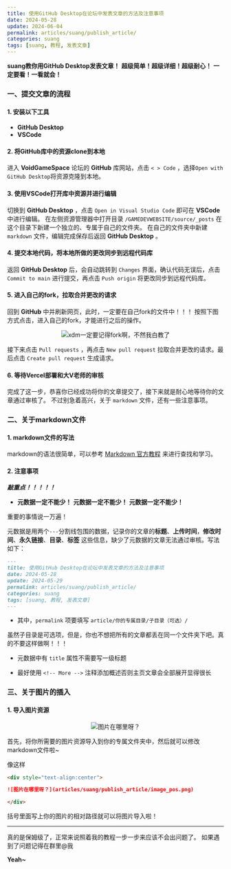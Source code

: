 ```yaml
---
title: 使用GitHub Desktop在论坛中发表文章的方法及注意事项
date: 2024-05-28
update: 2024-06-04
permalink: articles/suang/publish_article/
categories: suang
tags: [suang, 教程, 发表文章]
---
```


**suang教你用GitHub Desktop发表文章！**
**超级简单！超级详细！超级耐心！**
**一定要看！一看就会！**

<!-- More -->

### 一、提交文章的流程

#### 1. 安装以下工具

- **GitHub Desktop**
- **VSCode**

#### 2. 将GitHub库中的资源clone到本地

进入 **VoidGameSpace** 论坛的 **GitHub** 库网站，点击 `< > Code` ，选择`Open with GitHub Desktop`将资源克隆到本地。

#### 3. 使用VSCode打开库中资源并进行编辑

切换到 **GitHub Desktop** ，点击 `Open in Visual Studio Code` 即可在 **VSCode** 中进行编辑。
在左侧资源管理器中打开目录 `/GAMEDEVWEBSITE/source/_posts` 在这个目录下新建一个独立的、专属于自己的文件夹。
在自己的文件夹中新建 `markdown` 文件，编辑完成保存后返回 **GitHub Desktop** 。 

#### 4. 提交本地代码，将本地所做的更改同步到远程代码库

返回 **GitHub Desktop** 后，会自动跳转到 `Changes` 界面，确认代码无误后，点击 `Commit to main` 进行提交，再点击 `Push origin` 将更改同步到远程代码库。

#### 5. 进入自己的fork，拉取合并更改的请求

回到 **GitHub** 中并刷新网页，此时，一定要在自己fork的文件中！！！
按照下图方式点击，进入自己的fork，才能进行之后的操作。

<div style="text-align:center">

![xdm一定要记得fork啊，不然我白教了](articles/suang/publish_article/fork_img.png)

</div>

接下来点击 `Pull requests` ，再点击 `New pull request` 拉取合并更改的请求。最后点击 `Create pull request` 生成请求。

#### 6. 等待Vercel部署和大V老师的审核

完成了这一步，恭喜你已经成功将你的文章提交了，接下来就是耐心地等待你的文章通过审核了。
不过别急着高兴，关于 `markdown` 文件，还有一些注意事项。

### 二、关于markdown文件

#### 1. markdown文件的写法

markdown的语法很简单，可以参考 [Markdown 官方教程](https://markdown.com.cn/basic-syntax/) 来进行查找和学习。

#### 2. 注意事项

***敲重点！！！！！***

- **元数据一定不能少！** **元数据一定不能少！** **元数据一定不能少！**

重要的事情说一万遍！

元数据是用两个`---`分割线包围的数据，记录你的文章的**标题**、**上传时间**，**修改时间**、**永久链接**、**目录**、**标签** 这些信息，缺少了元数据的文章无法通过审核。写法如下：

```md
---
title: 使用GitHub Desktop在论坛中发表文章的方法及注意事项
date: 2024-05-28
update: 2024-05-29
permalink: articles/suang/publish_article/
categories: suang
tags: [suang, 教程, 发表文章]
---
```
- 其中，`permalink` 项要填写 `article/你的专属目录/子目录（可选）/`

虽然子目录是可选项，但是，你也不想把所有的文章都丢在同一个文件夹下吧。真的不要这样做啊！！！

- 元数据中有 `title` 属性不需要写一级标题

- 最好使用 `<!-- More -->` 注释添加概述否则主页文章会全部展开显得很长

### 三、关于图片的插入

#### 1. 导入图片资源

<div style="text-align:center">

![图片在哪里呀？](articles/suang/publish_article/image_pos.png)

</div>

首先，将你所需要的图片资源导入到你的专属文件夹中，然后就可以修改markdown文件啦~

像这样
```md
<div style="text-align:center">

![图片在哪里呀？](articles/suang/publish_article/image_pos.png)

</div>
```

括号里面写上你的图片的相对路径就可以将图片导入啦！

---

真的是保姆级了，正常来说照着我的教程一步一步来应该不会出问题了。
如果遇到了问题记得在群里@我

**Yeah~**
